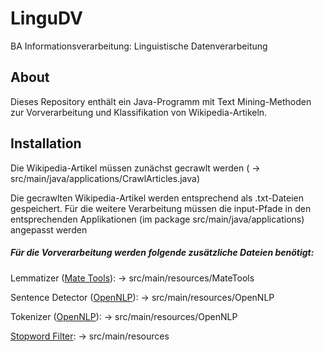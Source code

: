 # LinguDV
BA Informationsverarbeitung: Linguistische Datenverarbeitung

## About
Dieses Repository enthält ein Java-Programm mit Text Mining-Methoden zur Vorverarbeitung
und Klassifikation von Wikipedia-Artikeln.

## Installation
Die Wikipedia-Artikel müssen zunächst gecrawlt werden ( -> src/main/java/applications/CrawlArticles.java)

Die gecrawlten Wikipedia-Artikel werden entsprechend als .txt-Dateien gespeichert. Für die weitere
Verarbeitung müssen die input-Pfade in den entsprechenden Applikationen (im package src/main/java/applications) angepasst werden

##### Für die Vorverarbeitung werden folgende zusätzliche Dateien benötigt:

Lemmatizer ([Mate Tools](https://drive.google.com/file/d/0B-qbj-8rtoUMaUVsWUFuOE81ZW8)): -> src/main/resources/MateTools

Sentence Detector ([OpenNLP](http://opennlp.sourceforge.net/models-1.5/de-sent.bin)): -> src/main/resources/OpenNLP

Tokenizer ([OpenNLP](http://opennlp.sourceforge.net/models-1.5/de-token.bin)): -> src/main/resources/OpenNLP

[Stopword Filter](https://github.com/stopwords-iso/stopwords-de/blob/master/stopwords-de.txt): -> src/main/resources

